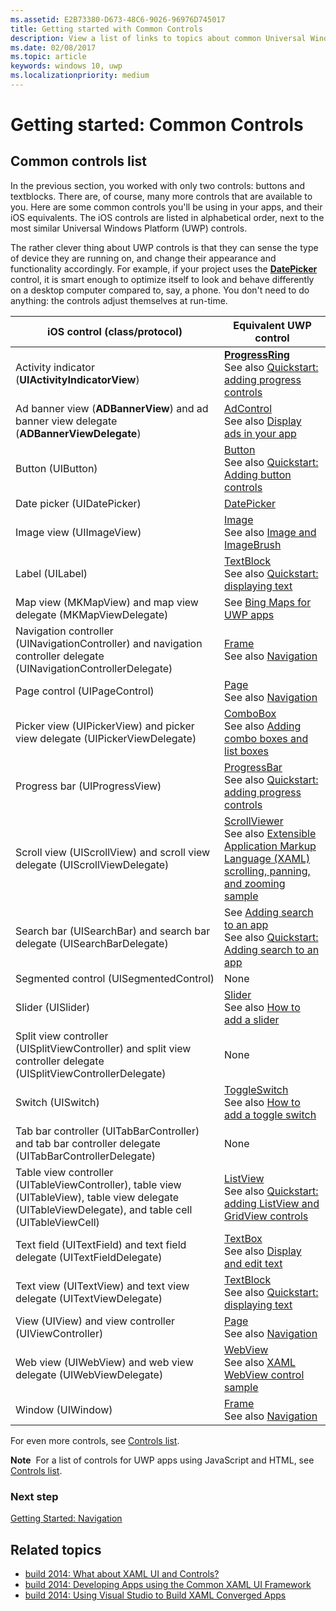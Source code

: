 ```yaml
---
ms.assetid: E2B73380-D673-48C6-9026-96976D745017
title: Getting started with Common Controls
description: View a list of links to topics about common Universal Windows Platform (UWP) controls and their equivalent iOS controls.
ms.date: 02/08/2017
ms.topic: article
keywords: windows 10, uwp
ms.localizationpriority: medium
---
```

# Getting started: Common Controls


## Common controls list

In the previous section, you worked with only two controls: buttons and textblocks. There are, of course, many more controls that are available to you. Here are some common controls you'll be using in your apps, and their iOS equivalents. The iOS controls are listed in alphabetical order, next to the most similar Universal Windows Platform (UWP) controls.

The rather clever thing about UWP controls is that they can sense the type of device they are running on, and change their appearance and functionality accordingly. For example, if your project uses the [**DatePicker**](/previous-versions/windows/apps/br211681(v=win.10)) control, it is smart enough to optimize itself to look and behave differently on a desktop computer compared to, say, a phone. You don't need to do anything: the controls adjust themselves at run-time.

| iOS control (class/protocol) | Equivalent UWP control |
|------------------------------|--------------------------------------|
| Activity indicator (**UIActivityIndicatorView**) | [**ProgressRing**](/uwp/api/Windows.UI.Xaml.Controls.ProgressRing) <br/> See also [Quickstart: adding progress controls](/previous-versions/windows/apps/hh780651(v=win.10)) |
| Ad banner view (**ADBannerView**) and ad banner view delegate (**ADBannerViewDelegate**) | [AdControl](/uwp/api/microsoft.advertising.winrt.ui.adcontrol) <br/> See also [Display ads in your app](../monetize/display-ads-in-your-app.md) |
| Button (UIButton) | [Button](/uwp/api/Windows.UI.Xaml.Controls.Button) <br/> See also [Quickstart: Adding button controls](/previous-versions/windows/apps/jj153346(v=win.10)) |
| Date picker (UIDatePicker) | [DatePicker](/previous-versions/windows/apps/br211681(v=win.10)) |
| Image view (UIImageView) | [Image](/uwp/api/Windows.UI.Xaml.Controls.Image) <br/> See also [Image and ImageBrush](../design/controls-and-patterns/images-imagebrushes.md) |
| Label (UILabel) | [TextBlock](/uwp/api/Windows.UI.Xaml.Controls.TextBlock) <br/> See also [Quickstart: displaying text](/previous-versions/windows/apps/hh700392(v=win.10)) |
| Map view (MKMapView) and map view delegate (MKMapViewDelegate) | See [Bing Maps for UWP apps](/previous-versions/windows/apps/dn642089(v=win.10)) |
| Navigation controller (UINavigationController) and navigation controller delegate (UINavigationControllerDelegate) | [Frame](/uwp/api/Windows.UI.Xaml.Controls.Frame) <br/> See also [Navigation](../design/basics/navigation-basics.md) |
| Page control (UIPageControl) | [Page](/uwp/api/Windows.UI.Xaml.Controls.Page) <br/> See also [Navigation](../design/basics/navigation-basics.md) |
| Picker view (UIPickerView) and picker view delegate (UIPickerViewDelegate) | [ComboBox](/uwp/api/Windows.UI.Xaml.Controls.ComboBox) <br/> See also [Adding combo boxes and list boxes](/previous-versions/windows/apps/hh780616(v=win.10)) |
| Progress bar (UIProgressView) | [ProgressBar](/uwp/api/Windows.UI.Xaml.Controls.ProgressBar) <br/> See also [Quickstart: adding progress controls](/previous-versions/windows/apps/hh780651(v=win.10)) |
| Scroll view (UIScrollView) and scroll view delegate (UIScrollViewDelegate) | [ScrollViewer](/uwp/api/Windows.UI.Xaml.Controls.ScrollViewer) <br/>  See also [Extensible Application Markup Language (XAML) scrolling, panning, and zooming sample](https://github.com/microsoftarchive/msdn-code-gallery-microsoft/tree/411c271e537727d737a53fa2cbe99eaecac00cc0/Official%20Windows%20Platform%20Sample/Windows%208%20app%20samples/%5BC%23%5D-Windows%208%20app%20samples/C%23/Windows%208%20app%20samples/XAML%20scrolling%2C%20panning%2C%20and%20zooming%20sample%20(Windows%208)) |
| Search bar (UISearchBar) and search bar delegate (UISearchBarDelegate) | See [Adding search to an app](/previous-versions/windows/apps/jj130767(v=win.10)) <br/>  See also [Quickstart: Adding search to an app](/previous-versions/windows/apps/hh868180(v=win.10)) |
| Segmented control (UISegmentedControl) | None |
| Slider (UISlider) | [Slider](/uwp/api/Windows.UI.Xaml.Controls.Slider) <br/>  See also [How to add a slider](/previous-versions/windows/apps/hh868197(v=win.10)) |
| Split view controller (UISplitViewController) and split view controller delegate (UISplitViewControllerDelegate) | None |
| Switch (UISwitch) | [ToggleSwitch](/uwp/api/Windows.UI.Xaml.Controls.ToggleSwitch) <br/>  See also [How to add a toggle switch](/previous-versions/windows/apps/hh868198(v=win.10)) |
| Tab bar controller (UITabBarController) and tab bar controller delegate (UITabBarControllerDelegate) | None |
| Table view controller (UITableViewController), table view (UITableView), table view delegate (UITableViewDelegate), and table cell (UITableViewCell) | [ListView](/uwp/api/Windows.UI.Xaml.Controls.ListView) <br/>  See also [Quickstart: adding ListView and GridView controls](/previous-versions/windows/apps/hh780650(v=win.10)) |
| Text field (UITextField) and text field delegate (UITextFieldDelegate) | [TextBox](/uwp/api/Windows.UI.Xaml.Controls.TextBox) <br/>  See also [Display and edit text](../design/controls-and-patterns/text-controls.md) |
| Text view (UITextView) and text view delegate (UITextViewDelegate) | [TextBlock](/uwp/api/Windows.UI.Xaml.Controls.TextBlock) <br/>  See also [Quickstart: displaying text](/previous-versions/windows/apps/hh700392(v=win.10)) |
| View (UIView) and view controller (UIViewController) | [Page](/uwp/api/Windows.UI.Xaml.Controls.Page) <br/>  See also [Navigation](../design/basics/navigation-basics.md) |
| Web view (UIWebView) and web view delegate (UIWebViewDelegate) | [WebView](/uwp/api/Windows.UI.Xaml.Controls.WebView) <br/>  See also [XAML WebView control sample](https://github.com/microsoftarchive/msdn-code-gallery-microsoft/tree/411c271e537727d737a53fa2cbe99eaecac00cc0/Official%20Windows%20Platform%20Sample/Windows%208%20app%20samples/%5BC%23%5D-Windows%208%20app%20samples/C%23/Windows%208%20app%20samples/XAML%20WebView%20control%20sample%20(Windows%208)) |
| Window (UIWindow) | [Frame](/uwp/api/Windows.UI.Xaml.Controls.Frame) <br/>  See also [Navigation](../design/basics/navigation-basics.md) |

For even more controls, see [Controls list](../design/controls-and-patterns/index.md).

**Note**  For a list of controls for UWP apps using JavaScript and HTML, see [Controls list](/previous-versions/windows/apps/hh465453(v=win.10)).

### Next step

[Getting Started: Navigation](getting-started-navigation.md)

## Related topics

* [build 2014: What about XAML UI and Controls?](https://channel9.msdn.com/Events/Build/2014/2-516)
* [build 2014: Developing Apps using the Common XAML UI Framework](https://channel9.msdn.com/Events/Build/2014/2-507)
* [build 2014: Using Visual Studio to Build XAML Converged Apps](https://channel9.msdn.com/Events/Build/2014/3-591)